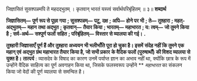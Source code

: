  

जिज्ञासितं सुसश्पन्नमपि ते महदद्भुतम् । कृतवान् भारतं यस्त्वं सर्वार्थपरिबृंहितम् ॥ ३॥ **शब्दार्थ** 

**जिज्ञासितम्—** **पूर्ण रूप से पूछा गया** **; सुसश्पन्नम्—** **पटु, दक्ष** **; अपि—** **होने पर भी** **; ते—** **तुश्हारा** **; महत्-अद्भुतम्—** **महान** **तथा अद्भुत** **; कृतवान्—** **तैयार किया** **; भारतम्—** **महाभारत** **; य: त्वम्—** **जो तुमने किया है** **; सर्व-अर्थ—** **सश्पूर्ण फलों** **सहित** **; परिबृंहितम्—** **विस्तार से व्यालया की गई।** **.** 

**तुश्हारी जिज्ञासाएँ पूर्ण हैं और तुश्हारा अध्ययन भी भलीभाँति पूरा हो चुका है। इसमें** **संदेह नहीं कि तुमने एक महान् एवं अद्भुत ग्रंथ महाभारत तैयार किया है, जो सभी प्रकार** **के वैदिक फलों (पुरुषार्थों) की विशद व्यालया से युक्त है।** **तात्पर्य** : व्यासदेव के विषाद का कारण उनमें पर्याप्त ज्ञान का अभाव नहीं था, क्योंकि छात्र के रूप में उन्होंने वैदिक साहित्य का पूर्ण अवगाहन किया था, जिसके फलस्वरूप उन्होंने ** *महाभारत* का संकलन किया जो वेदों की पूर्ण व्यालया से समन्वित है। 